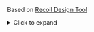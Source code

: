 Based on [Recoil Design Tool](https://github.com/jacques-blom/recoil-design-tool.git)

<details>
    <summary>
        Click to expand
    </summary>


# 🎨 Recoil Design Tool

A simple example design tool, built using Recoil and React Suspense.

Check out the [live demo here](https://recoil-design-tool.jacquesblom.com/).

Find the [tutorial videos here](https://www.youtube.com/watch?v=Hkd9gMYuYu4&list=PLY-nQKxN_zxBmZJBXQYPQOqOI5C6IdNxH&index=2):

<a href="https://www.youtube.com/watch?v=Hkd9gMYuYu4&list=PLY-nQKxN_zxBmZJBXQYPQOqOI5C6IdNxH&index=2"><img alt="Click here for the tutorial videos" src="https://raw.githubusercontent.com/jacques-blom/recoil-design-tool/01-context/video.png" width="300" /></a>

## To get started

1. Clone the repo

```bash
git clone git@github.com:jacques-blom/recoil-design-tool.git
```

2. Choose the branch you want

```bash
git checkout 00-useState # This is the app implemented using React State (clone this to follow along with the video)
git checkout 01-context # This is the app implemented using React Context
git checkout 02-recoil # This is the app implemented using Recoil
git checkout 03-data-fetching # This is the starting point for the Data Fetching video
git checkout 04-data-fetching-part-1-complete # This is the completed app after Data Fetching Part 1
git checkout 05-data-fetching-part-2-complete # This is the completed app after Data Fetching Part 2
```

3. Install dependencies using Yarn

```bash
cd recoil-design-tool
yarn
```

4. Start the development server

```bash
yarn start
```

## Any questions?

File an issue or reach out to me on Twitter ([@jacques_codes](https://twitter.com/jacques_codes)). I'd be more than happy to help!

</details>